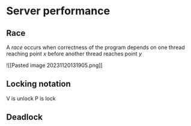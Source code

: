 # Server performance

## Race
A *race* occurs when correctness of the program depends on one 
thread reaching point $x$ before another thread reaches point $y$

![[Pasted image 20231120131905.png]]

## Locking notation
V is unlock
P is lock
## Deadlock
